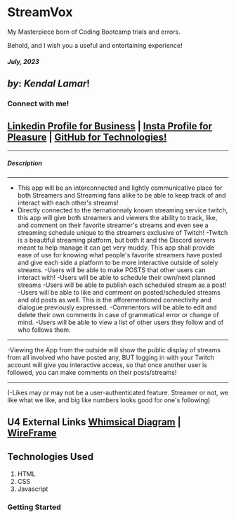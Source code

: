 # StreamVox
My Masterpiece born of Coding Bootcamp trials and errors.

Behold, and I wish you a useful and entertaining experience!

#### ***July, 2023***

## ***by***: *Kendal Lamar*!

### Connect with me!
## [Linkedin Profile for Business](https://www.linkedin.com/in/kendalchaney88/) | [Insta Profile for Pleasure](https://www.instagram.com/lamarman808/) | [GitHub for Technologies!](https://github.com/lamarman808)
***

##### **Description**
***
- This app will be an interconnected and lightly communicative place for both Streamers and Streaming fans alike to be able to keep track of and interact with each other's streams!
- Directly connected to the iternationnaly known streaming service twitch, this app will give both streamers and viewers the ability to track, like, and comment on their favorite streamer's streams and even see a streaming schedule unique to the streamers exclusive of Twitch!
-Twitch is a beautiful streaming platform, but both it and the Discord servers meant to help manage it can get very muddy.
This app shall provide ease of use for knowing what people's favorite streamers have posted and give each side a platform to be more interactive outside of solely streams.
-Users will be able to make POSTS that other users can interact with!
-Users will be able to schedule their own/next planned streams
-Users will be able to publish each scheduled stream as a post!
-Users will be able to like and comment on posted/scheduled streams and old posts as well. This is the afforementioned connectivity and dialogue previously expressed.
-Commentors will be able to edit and delete their own comments in case of grammatical error or change of mind.
-Users will be able to view a list of other users they follow and of who follows them.
***
-Viewing the App from the outside will show the public display of streams from all involved who have posted any, BUT
logging in with your Twitch account will give you interactive access, so that once another user is followed, you can make comments on their posts/streams!
***

(-Likes may or may not be a user-authenticated feature. Streamer or not, we like what we like, and big like numbers looks good for one's following)

## U4 External Links [Whimsical Diagram](https://whimsical.com/streamvox-VcroUacaorbn2zkTo3fQgu) | [WireFrame](https://app.diagrams.net/#G1YcwF4pNLCTCLwEcTxqHSZxbWMUvKjWca)

## **Technologies Used**
1. HTML
2. CSS
3. Javascript

### Getting Started